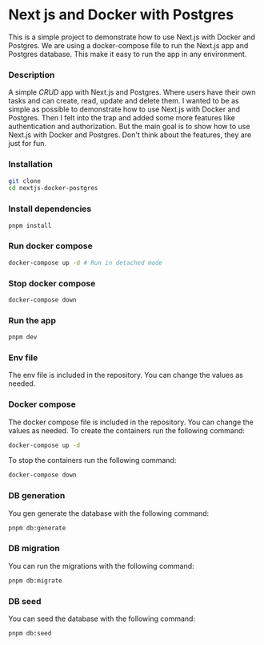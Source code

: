 # Next js and Docker with Postgres

This is a simple project to demonstrate how to use Next.js with Docker and Postgres.
We are using a docker-compose file to run the Next.js app and Postgres database.
This make it easy to run the app in any environment.

### Description

A simple _CRUD_ app with Next.js and Postgres.
Where users have their own tasks and can create, read, update and delete them.
I wanted to be as simple as possible to demonstrate how to use Next.js with Docker and Postgres.
Then I felt into the trap and added some more features like authentication and authorization.
But the main goal is to show how to use Next.js with Docker and Postgres. Don't think about the features, they are just for fun.

### Installation

```bash
git clone
cd nextjs-docker-postgres
```

### Install dependencies

```bash
pnpm install
```

### Run docker compose

```bash
docker-compose up -d # Run in detached mode
```

### Stop docker compose

```bash
docker-compose down
```

### Run the app

```bash
pnpm dev
```

### Env file

The env file is included in the repository. You can change the values as needed.

### Docker compose

The docker compose file is included in the repository. You can change the values as needed.
To create the containers run the following command:

```bash
docker-compose up -d
```

To stop the containers run the following command:

```bash
docker-compose down
```

### DB generation

You gen generate the database with the following command:

```bash
pnpm db:generate
```

### DB migration

You can run the migrations with the following command:

```bash
pnpm db:migrate
```

### DB seed

You can seed the database with the following command:

```bash
pnpm db:seed
```
